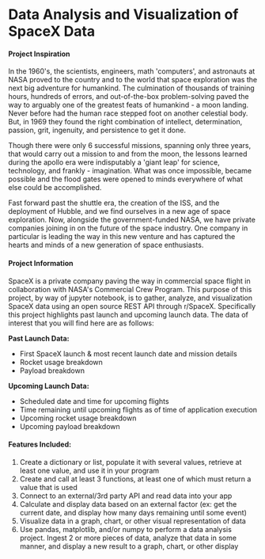 # Data Analysis and Visualization of SpaceX Data

#### Project Inspiration
In the 1960's, the scientists, engineers, math 'computers', and astronauts at NASA proved to the country and to the world that space exploration was the next big adventure for humankind. The culmination of thousands of training hours, hundreds of errors, and out-of-the-box problem-solving paved the way to arguably one of the greatest feats of humankind - a moon landing. Never before had the human race stepped foot on another celestial body. But, in 1969 they found the right combination of intellect, determination, passion, grit, ingenuity, and persistence to get it done. 

Though there were only 6 successful missions, spanning only three years, that would carry out a mission to and from the moon, the lessons learned during the apollo era were indisputably a 'giant leap' for science, technology, and frankly - imagination. What was once impossible, became possible and the flood gates were opened to minds everywhere of what else could be accomplished.

Fast forward past the shuttle era, the creation of the ISS, and the deployment of Hubble, and we find ourselves in a new age of space exploration. Now, alongside the government-funded NASA, we have private companies joining in on the future of the space industry. One company in particular is leading the way in this new venture and has captured the hearts and minds of a new generation of space enthusiasts.

#### Project Information
SpaceX is a private company paving the way in commercial space flight in collaboration with NASA's Commercial Crew Program. This purpose of this project, by way of jupyter notebook, is to gather, analyze, and visualization SpaceX data using an open source REST API through r/SpaceX. Specifically this project highlights past launch and upcoming launch data. The data of interest that you will find here are as follows:

**Past Launch Data:**
- First SpaceX launch & most recent launch date and mission details
- Rocket usage breakdown
- Payload breakdown

**Upcoming Launch Data:**
- Scheduled date and time for upcoming flights
- Time remaining until upcoming flights as of time of application execution
- Upcoming rocket usage breakdown
- Upcoming payload breakdown

#### Features Included:
1. Create a dictionary or list, populate it with several values, retrieve at least one value, and use it in your program
2. Create and call at least 3 functions, at least one of which must return a value that is used
3. Connect to an external/3rd party API and read data into your app
4. Calculate and display data based on an external factor (ex: get the current date, and display how many days remaining until some event)
5. Visualize data in a graph, chart, or other visual representation of data
6. Use pandas, matplotlib, and/or numpy to perform a data analysis project. Ingest 2 or more pieces of data, analyze that data in some manner, and display a new result to a graph, chart, or other display








